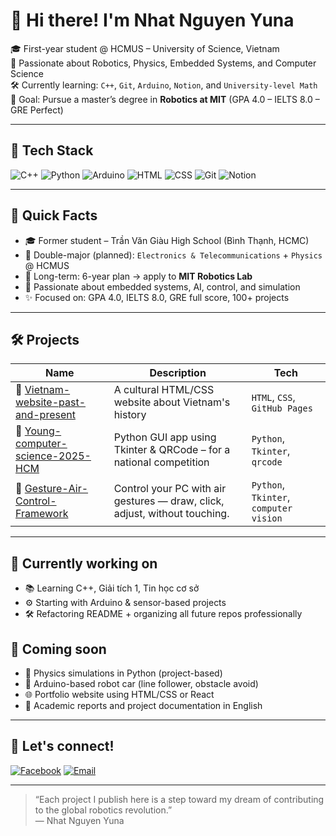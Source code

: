 # 👋 Hi there! I'm Nhat Nguyen Yuna

🎓 First-year student @ HCMUS – University of Science, Vietnam  
🔬 Passionate about Robotics, Physics, Embedded Systems, and Computer Science  
🛠️ Currently learning: `C++`, `Git`, `Arduino`, `Notion`, and `University-level Math`  
🎯 Goal: Pursue a master’s degree in **Robotics at MIT** (GPA 4.0 – IELTS 8.0 – GRE Perfect)

---

## 🌟 Tech Stack

![C++](https://img.shields.io/badge/C++-00599C?style=flat&logo=c%2B%2B&logoColor=white)
![Python](https://img.shields.io/badge/Python-3776AB?style=flat&logo=python&logoColor=white)
![Arduino](https://img.shields.io/badge/Arduino-00979D?style=flat&logo=arduino&logoColor=white)
![HTML](https://img.shields.io/badge/HTML5-E34F26?style=flat&logo=html5&logoColor=white)
![CSS](https://img.shields.io/badge/CSS3-1572B6?style=flat&logo=css3&logoColor=white)
![Git](https://img.shields.io/badge/Git-F05032?style=flat&logo=git&logoColor=white)
![Notion](https://img.shields.io/badge/Notion-000000?style=flat&logo=notion&logoColor=white)

---

## 📌 Quick Facts

- 🎓 Former student – Trần Văn Giàu High School (Bình Thạnh, HCMC)  
- 🎯 Double-major (planned): `Electronics & Telecommunications` + `Physics` @ HCMUS  
- 🧠 Long-term: 6-year plan → apply to **MIT Robotics Lab**  
- 🚀 Passionate about embedded systems, AI, control, and simulation  
- ✨ Focused on: GPA 4.0, IELTS 8.0, GRE full score, 100+ projects

---

## 🛠 Projects

| Name | Description | Tech |
|------|-------------|------|
| 🔗 [Vietnam-website-past-and-present](https://github.com/NhatNguyenYn/Vietnam-website-past-and-present) | A cultural HTML/CSS website about Vietnam's history | `HTML`, `CSS`, `GitHub Pages` |
| 🔗 [Young-computer-science-2025-HCM](https://github.com/NhatNguyenYn/Young-computer-science-2025-HCM) | Python GUI app using Tkinter & QRCode – for a national competition | `Python`, `Tkinter`, `qrcode` |
| 🔗 [Gesture-Air-Control-Framework](https://github.com/NhatNguyenYn/Gesture-Air-Control-Framework) | Control your PC with air gestures — draw, click, adjust, without touching. | `Python`, `Tkinter`, `computer vision` |

---

## 🔭 Currently working on

- 📚 Learning C++, Giải tích 1, Tin học cơ sở  
- ⚙️ Starting with Arduino & sensor-based projects  
- 🛠 Refactoring README + organizing all future repos professionally  

## 🚀 Coming soon

- 🧪 Physics simulations in Python (project-based)  
- 👾 Arduino-based robot car (line follower, obstacle avoid)  
- 🌐 Portfolio website using HTML/CSS or React  
- 📝 Academic reports and project documentation in English

---

## 🤝 Let's connect!

[![Facebook](https://img.shields.io/badge/Facebook-%231877F2.svg?&style=flat&logo=facebook&logoColor=white)](https://www.facebook.com/ngonhatnguyen2k7.it)
[![Email](https://img.shields.io/badge/Email-ngonhatnguyen.developer%40gmail.com-blue?style=flat&logo=gmail)](mailto:ngonhatnguyen.developer@gmail.com)

---

> “Each project I publish here is a step toward my dream of contributing to the global robotics revolution.”  
> — Nhat Nguyen Yuna

